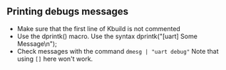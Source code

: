 ## Printing debugs messages
* Make sure that the first line of Kbuild is not commented
* Use the dprintk() macro. Use the syntax dprintk("[uart] Some Message\n");
* Check messages with the command `dmesg | "uart debug"` Note that using `[]` here won't work.
